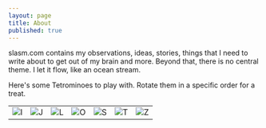 ```yaml
---
layout: page
title: About
published: true
---
```


slasm.com contains my observations, ideas, stories, things that I need to write about to get out of my brain and more. Beyond that, there is no central theme. I let it flow, like an ocean stream.

Here's some Tetrominoes to play with. Rotate them in a specific order for a treat.

<table class="clear">
<tr><td><img onclick="rotate('iblock');" id="iblock" title="I" src="http://slasm.com/images/tetrominoes/iblock.png"></td>
<td><img onclick="rotate('jblock');" id="jblock" title="J" src="http://slasm.com/images/tetrominoes/jblock.png"></td>
<td><img onclick="rotate('lblock');" id="lblock" title="L" src="http://slasm.com/images/tetrominoes/lblock.png"></td>
<td><img onclick="rotate('oblock');" id="oblock" title="O" src="http://slasm.com/images/tetrominoes/oblock.png"></td>
<td><img onclick="rotate('sblock');" id="sblock" title="S" src="http://slasm.com/images/tetrominoes/sblock.png"></td>
<td><img onclick="rotate('tblock');" id="tblock" title="T" src="http://slasm.com/images/tetrominoes/tblock.png"></td>
<td><img onclick="rotate('zblock');" id="zblock" title="Z" src="http://slasm.com/images/tetrominoes/zblock.png"></td></tr>
</table>
